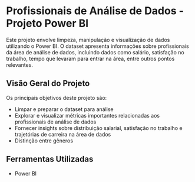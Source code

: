 # Profissionais de Análise de Dados - Projeto Power BI

Este projeto envolve limpeza, manipulação e visualização de dados utilizando o Power BI. O dataset apresenta informações sobre profissionais da área de análise de dados, incluindo dados como salário, satisfação no trabalho, tempo que levaram para entrar na área, entre outros pontos relevantes.

## Visão Geral do Projeto

Os principais objetivos deste projeto são:
- Limpar e preparar o dataset para análise
- Explorar e visualizar métricas importantes relacionadas aos profissionais de análise de dados
- Fornecer insights sobre distribuição salarial, satisfação no trabalho e trajetórias de carreira na área de dados
- Distinção entre gêneros

## Ferramentas Utilizadas

- Power BI
